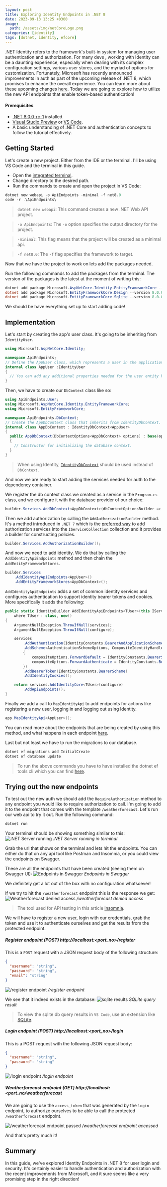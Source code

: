 ```yaml
---
layout: post
title: Exploring Identity Endpoints in .NET 8
date: 2023-09-13 13:25 +0300
image:
  path: /assets/img/netCoreLogo.png
categories: [identity]
tags: [dotnet, identity, efcore] 
---
```

.NET Identity refers to the framework's built-in system for managing user authentication and authorization. For many devs , working with Identity can be a daunting experience, especially when dealing with its complex configuration settings, various user stores, and the myriad of options for customization. Fortunately, Microsoft has recently announced improvements in auth as part of the upcoming release of .NET 8, which promises to enhance the overall experience. You can learn more about these upcoming changes [here](https://devblogs.microsoft.com/dotnet/improvements-auth-identity-aspnetcore-8/). Today we are going to explore how to utilize the new API endpoints that enable token-based authentication!

#### Prerequisites
- [.NET 8.0.0-rc-1](https://dotnet.microsoft.com/en-us/download/dotnet/8.0) installed.
- [Visual Studio Preview](https://visualstudio.microsoft.com/vs/preview/) or [VS Code](https://code.visualstudio.com/).
- A basic understanding of .NET Core and authentication concepts to follow the tutorial effectively.

## Getting Started

Let's create a new project. Either from the IDE or the terminal. I'll be using VS Code and the terminal in this guide.

- Open the [integrated terminal](https://code.visualstudio.com/docs/editor/integrated-terminal).
- Change directory to the desired path.
- Run the commands to create and open the project in VS Code:
```powershell
dotnet new webapi -o ApiEndpoints -minimal -f net8.0 
code -r .\ApiEndpoints\
```

> `dotnet new webapi`: This command creates a new .NET Web API project.

> `-o ApiEndpoints`: The `-o` option specifies the output directory for the project.

> `-minimal`: This flag means that the project will be created as a minimal api.

> `-f net8.0`: The `-f` flag specifies the framework to target.

Now that we have the project to work on lets add the packages needed.

Run the following commands to add the packages from the terminal. The version of the packages is the latest at the moment of writing this: 
```powershell
dotnet add package Microsoft.AspNetCore.Identity.EntityFrameworkCore --version 8.0.0-rc.1.23421.29
dotnet add package Microsoft.EntityFrameworkCore.Design --version 8.0.0-rc.1.23419.6
dotnet add package Microsoft.EntityFrameworkCore.Sqlite --version 8.0.0-rc.1.23419.6
```

We should be have everything set up to start adding code!

## Implementation

Let's start by creating the app's user class. It's going to be inheriting from `IdentityUser`.

```cs
using Microsoft.AspNetCore.Identity;

namespace ApiEndpoints;
// Define the AppUser class, which represents a user in the application.
internal class AppUser :IdentityUser
{
  // You can add any additional properties needed for the user entity here.
}
```

Then, we have to create our `DbContext` class like so:
```cs
using ApiEndpoints.User;
using Microsoft.AspNetCore.Identity.EntityFrameworkCore;
using Microsoft.EntityFrameworkCore;

namespace ApiEndpoints.DbContext;
// Create the AppDbContext class that inherits from IdentityDbContext.
internal class AppDbContext : IdentityDbContext<AppUser>
{
  public AppDbContext(DbContextOptions<AppDbContext> options) : base(options)
  {
    // Constructor for initializing the database context.
  }
}
```

> When using Identity, [`IdentityDbContext`](https://learn.microsoft.com/en-us/dotnet/api/microsoft.aspnetcore.identity.entityframeworkcore.identitydbcontext?view=aspnetcore-8.0) should be used instead of `DbContext`.

And now we are ready to start adding the services needed for auth to the dependency container.

We register the db context class we created as a service in the `Program.cs` class, and we configure it with the database provider of our choice:
```cs
builder.Services.AddDbContext<AppDbContext>(dbContextOptionsBuilder => dbContextOptionsBuilder.UseSqlite("Data Source=myapp.db"));
```

Then we add authorization by calling the `AddAuthorizationBuilder` method. It's a method introduced in `.NET 7` which is the [preferred way](https://learn.microsoft.com/en-us/aspnet/core/diagnostics/asp0025?view=aspnetcore-8.0) to add authorization services into the `IServiceCollection` collection and it provides a builder for constructing policies.
```cs
builder.Services.AddAuthorizationBuilder();
```

And now we need to add identity. We do that by calling the `AddIdentityApiEndpoints` method and then chain the `AddEntityFrameworkStores`.
```cs
builder.Services
	.AddIdentityApiEndpoints<AppUser>()
	.AddEntityFrameworkStores<AppDbContext>();
```

`AddIdentityApiEndpoints` adds a set of common identity services and configures authentication to support identity bearer tokens and cookies. More specifically it adds the following:
```cs
public static IdentityBuilder AddIdentityApiEndpoints<TUser>(this IServiceCollection services, Action<IdentityOptions> configure)
    where TUser : class, new()
{
    ArgumentNullException.ThrowIfNull(services);
    ArgumentNullException.ThrowIfNull(configure);

    services
        .AddAuthentication(IdentityConstants.BearerAndApplicationScheme)
        .AddScheme<AuthenticationSchemeOptions, CompositeIdentityHandler>(IdentityConstants.BearerAndApplicationScheme, null, compositeOptions =>
        {
            compositeOptions.ForwardDefault = IdentityConstants.BearerScheme;
            compositeOptions.ForwardAuthenticate = IdentityConstants.BearerAndApplicationScheme;
        })
        .AddBearerToken(IdentityConstants.BearerScheme)
        .AddIdentityCookies();

    return services.AddIdentityCore<TUser>(configure)
        .AddApiEndpoints();
}
```

Finally we add a call to `MapIdentityApi` to add endpoints for actions like registering a new user, logging in and logging out using Identity.

```cs
app.MapIdentityApi<AppUser>();
```

You can read more about the endpoints that are being created by using this method, and what happens in each endpoint [here](https://github.com/dotnet/aspnetcore/blob/main/src/Identity/Core/src/IdentityApiEndpointRouteBuilderExtensions.cs).

Last but not least we have to run the migrations to our database.
```powershell
dotnet ef migrations add InitialCreate
dotnet ef database update
```
> To run the above commands you have to have installed the dotnet ef tools cli which you can find [here](https://learn.microsoft.com/en-us/ef/core/cli/dotnet).

## Trying out the new endpoints

To test out the new auth we should add the `RequireAuthorization` method to any endpoint you would like to require authorization to call. I'm going to add it to the endpoint that comes with the template `/weatherforecast`. Let's run our web api to try it out.
Run the following command:
```powershell
dotnet run
```

Your terminal should be showing something similar to this:
![.NET Server running](/assets/img/identityTerminal.png)
_.NET Server running in terminal_

Grab the url that shows on the terminal and lets hit the endpoints. You can either do that on any api tool like Postman and Insomnia, or you could view the endpoints on Swagger.

These are all the endpoints that have been created (seeing them on Swagger UI):
![Endpoints in Swagger](/assets/img/swaggerEndpoints.png)
_Endpoints in Swagger_

We definitely get a lot out of the box with no configuration whatsoever!

If we try to hit the `/weatherforecast` endpoint this is the response we get:
![Weatherforecast denied access](/assets/img/forecastDenied.png)
_/weatherforecast denied access_

>The tool used for API testing in this article [Insomnia](https://insomnia.rest/download).

We will have to register a new user, login with our credentials, grab the token and use it to authenticate ourselves and get the results from the protected endpoint.

##### Register endpoint (POST) http://localhost:<port_no>/register

This is a `POST` request with a JSON request body of the following structure:
```json
{
  "username": "string",
  "password": "string",
  "email": "string"
}
```

![/register endpoint](/assets/img/register.png)
_/register endpoint_

We see that it indeed exists in the database:
![sqlite results](/assets/img/sqlite.png)
_SQLite query result_

>To view the sqlite db query results in `VS Code`, use an extension like [SQLite](https://marketplace.visualstudio.com/items?itemName=alexcvzz.vscode-sqlite).

##### Login endpoint (POST) http://localhost:<port_no>/login

This is a POST request with the following JSON request body:
```json
{
  "username": "string",
  "password": "string"
}
```

![/login endpoint](/assets/img/login.png)
_/login endpoint_

##### Weatherforecast endpoint (GET) http://localhost:<port_no/weatherforecast

We are going to use the `access_token` that was generated by the `login` endpoint, to authorize ourselves to be able to call the protected `/weatherforecast` endpoint.

![/weatherforecast endpoint passed](/assets/img/register.png)
_/weatherforecast endpoint accessed_

And that's pretty much it!

## Summary

In this guide, we've explored Identity Endpoints in .NET 8 for user login and security. It's certainly easier to handle authentication and authorization with the recent improvements from Microsoft, and it sure seems like a very promising step in the right direction!
